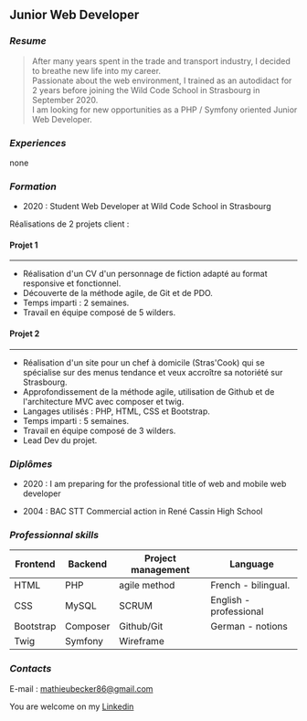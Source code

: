 ## **Junior Web Developer**  
  

### _Resume_ 
  
> After many years spent in the trade and transport industry, I decided to breathe new life into my career.    
> Passionate about the web environment, I trained as an autodidact for 2 years before joining the Wild Code School in Strasbourg in September 2020.  
> I am looking for new opportunities as a PHP / Symfony oriented Junior Web Developer.

### _Experiences_

none 
  
### _Formation_  

* 2020 :  Student Web Developer at Wild Code School in Strasbourg

Réalisations de 2 projets client :

#### Projet 1
-------
* Réalisation d'un CV d'un personnage de fiction adapté au format responsive et fonctionnel.
 * Découverte de la méthode agile, de Git et de PDO.
 * Temps imparti : 2 semaines.
 * Travail en équipe composé de 5 wilders.

#### Projet 2
-------
* Réalisation d'un site pour un chef à domicile (Stras'Cook) qui se spécialise sur des menus tendance et veux accroître sa notoriété sur Strasbourg.
 * Approfondissement de la méthode agile, utilisation de Github et de l'architecture MVC avec composer et twig.
 * Langages utilisés : PHP, HTML, CSS et Bootstrap.
 * Temps imparti : 5 semaines.
 * Travail en équipe composé de 3 wilders.
 * Lead Dev du projet.

### _Diplômes_

* 2020 : I am preparing for the professional title of web and mobile web developer

* 2004 : BAC STT Commercial action in René Cassin High School

### _Professionnal skills_  
  
|Frontend     |Backend  |Project management   |Language              |  
|--           |--       |--                   |--                    |  
|HTML         |PHP      |agile method         |French - bilingual.   |  
|CSS          |MySQL    |SCRUM                |English - professional|
|Bootstrap    |Composer |Github/Git           |German - notions      |  
|Twig         |Symfony  |Wireframe            |                      |  
  

### _Contacts_

 E-mail : mathieubecker86@gmail.com
 
 You are welcome on my [Linkedin](https://www.linkedin.com/in/mathieu-becker86/)
 
 



